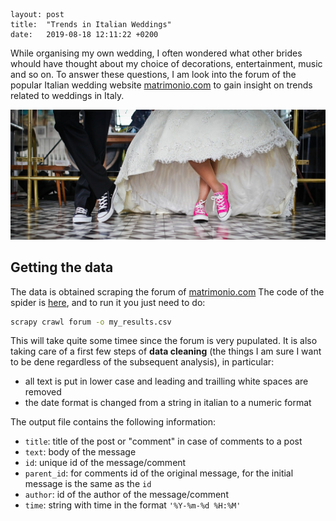 ```
layout: post
title:  "Trends in Italian Weddings"
date:   2019-08-18 12:11:22 +0200
```

While organising my own wedding, I often wondered what other brides whould have thought about my choice 
of decorations, entertainment, music and so on. To answer these questions, I am 
look into the forum of the popular Italian wedding website [matrimonio.com](http://www.matrimonio.com) 
to gain insight on trends related to weddings in Italy. 

![Scarpe](figures/scarpe.jpg)

## Getting the data

The data is obtained scraping the forum of [matrimonio.com](http://www.matrimonio.com)
The code of the spider is [here](matrimonio/spiders/forum.py), and to run it you just need to do: 


```bash
scrapy crawl forum -o my_results.csv
```

This will take quite some timee since the forum is very pupulated. 
It is also taking care of a first few steps of **data cleaning** (the things 
I am sure I want to be dene regardless of the subsequent analysis), 
in particular:
* all text is put in lower case and leading and trailling white spaces are 
removed
* the date format is changed from a string in italian to a numeric format

The output file contains the following information:
* `title`: title of the post or "comment" in case of comments to a post
* `text`: body of the message
* `id`: unique id of the message/comment
* `parent_id`: for comments id of the original message, for the initial message is the same as the `id`
* `author`: id of the author of the message/comment
* `time`: string with time in the format `'%Y-%m-%d %H:%M'`
